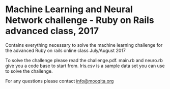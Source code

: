 # Machine Learning and Neural Network challenge - Ruby on Rails advanced class, 2017
Contains everything necessary to solve the machine learning challenge for the advanced Ruby on rails online class July/August 2017

To solve the challenge please read the challenge.pdf. 
main.rb and neuro.rb give you a code base to start from. Iris.csv is a sample data set you can use to solve the challenge.

For any questions please contact info@mooqita.org

